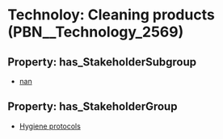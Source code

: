 # Technoloy: __Cleaning products__ (PBN__Technology_2569)

## Property: has_StakeholderSubgroup

* [nan](PBN__TechSubgroup_7)

## Property: has_StakeholderGroup

* [Hygiene protocols](PBN__TechGroup_9)


